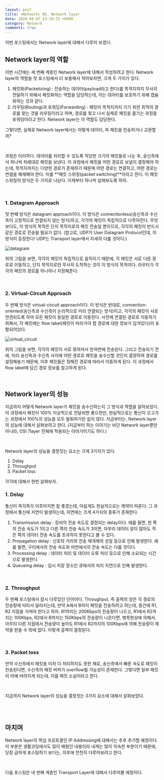 ```yaml
---
layout: post
title: <Network> 05. Network layer
date: 2020-09-07 23:10:23 +0900
category: Network
comments: true
---
```

이번 포스팅에서는 Network layer에 대해서 다루어 보겠다. 

## Network layer의 역할

이번 시간에는 세 번째 계층인 Network layer에 대해서 작성하려고 한다. Network layer의 역할을 첫 포스팅에서 더 보충해서 적어보자면, 크게 두 가지가 있다. 

1. 패킷화(Packetizing) : 전송하는 데이터(payload라고 한다)를 목적지까지 무사히 전달하기 위해서 패킷화하는 역할을 담당하는데, 이는 데이터를 보호하기 위해 캡슐화하는 것과 같다.
2. 라우팅(Routing)과 포워딩(Forwarding) : 패킷이 목적지까지 가기 위한 최적의 경로를 찾는 것을 라우팅이라고 하며, 경로를 찾고 나서 실제로 패킷을 옮기는 과정을 포워딩이라고 한다. Network layer는 이 역할도 담당한다.

그렇다면, 실제로 Network layer에서는 어떻게 데이터, 즉 패킷을 전송하거나 교환할까? 

<br/>

과정은 이러하다. 데이터를 처리할 수 있도록 적당한 크기의 패킷들로 나눈 후, 송신측에서 하나씩 차례대로 패킷을 보낸다. 이 과정에서 패킷을 어떤 경로로 보낼지 결정해야 하는데, 목적지까지는 다양한 경로가 존재하기 때문에 어떤 경로는 연결하고, 어떤 경로는 연결을 해제해야 한다. 이를 **패킷 스위칭(packet switching)**이라고 한다. 이 패킷 스위칭의 방식은 두 가지로 나뉜다. 이제부터 하나씩 살펴보도록 하자.  

<br/>

### 1. Datagram Approach

첫 번째 방식은 datagram approach이다. 이 방식은 connectionless(송신측과 수신측이 고정적으로 연결되지 않는 방식)하고, 각각의 패킷이 독립적으로 다루어진다. 무엇보다도, 이 방식의 목적은 단지 목적지로의 패킷 전송일 뿐이므로, 각각의 패킷이 반드시 같은 경로로 전송될 필요가 없다. (참고로, UDP가 User Datagram Protocol인데, 이 방식이 등장한다! UDP는 Transport layer에서 자세히 다룰 것이다.)

![datagram]({{site.url}}/img/datagram.jpg)

위의 그림을 보면, 각각의 패킷이 독립적으로 움직이기 때문에, 각 패킷은 서로 다른 경로로 이동하고, 단지 목적지로만 무사히 도착하는 것이 이 방식의 목적이다. 라우터가 각각의 패킷의 경로를 하나하나 지정해준다.

<br/>

### 2. Virtual-Circuit Approach

두 번째 방식은 virtual-circuit approach이다. 이 방식은 반대로, connection-oriented(송신측과 수신측이 논리적으로 미리 연결되는 방식)이고, 각각의 패킷이 서로 연관되도록 하여 모든 패킷이 동일한 경로로 이동힌다. 사전에 연결된 경로로 이동하기 위해서, 각 패킷에는 flow label(패킷이 따라가야 할 경로에 대한 정보가 담겨있다)이 포함되어있다.

![virtual_circuit]({{site.url}}/img/virtual_circuit.jpg)

위의 그림을 보면, 각각의 패킷이 서로 묶여져서 한꺼번에 전송된다. 그리고 전송되기 전에, 미리 송신측과 수신측 사이에 어떤 경로로 패킷을 송수신할 것인지 결정하여 경로를 설정해놓기 때문에, 이후 패킷들은 정해진 경로에 따라서 이동하게 된다. 이 과정에서 flow label에 담긴 경로 정보를 참고하게 된다.

<br/>

## Network layer의 성능

지금까지 어떻게 Network layer가 패킷을 송수신하는지 그 방식과 역할을 알아보았다. 이 과정에서 패킷이 100% 이상적으로 전달되면 좋으련만, 현실적으로는 통신이 오고가는 과정에서 100%의 성능을 모두 발휘하기란 쉽지 않다. 지금부터는, Network layer의 성능에 대해서 살펴보려고 한다. (지금부터 하는 이야기는 비단 Network layer뿐만 아니라, OSI 7layer 전체에 적용되는 이야기이기도 하다.)

<br/>

Network layer의 성능을 결정짓는 요소는 크게 3가지가 있다.

1. Delay
2. Throughput
3. Packet loss

각각에 대해서 한번 살펴보자.

### 1. Delay

통신이 즉각즉각 이루어지면 참 좋겠는데, 아쉽게도 현실적으로는 제약이 따른다. 그 과정에서 통신에 지연이 발생하는데, 지연에는 크게 4가지의 종류가 존재한다.

1. Transmission delay : 장비의 전송 속도로 결정되는 delay이다. 예를 들면, 한 쪽의 전송 속도가 1이고 다른 쪽의 전송 속도가 3이면, 아무리 데이터 양이 많아도 적은 쪽의 데이터 전송 속도를 초과하지 못한다고 볼 수 있다.
2. Propagation delay : 신호의 거리와 전송 매개체의 성질 등으로 인해 발생한다. 예를 들면, 구리에서의 전송 속도와 아연에서의 전송 속도는 다를 것이다. 
3. Processing delay : 데이터 처리 및 데이터 오류 처리 등으로 인해 소요되는 시간으로 발생한다.
4. Queueing delay : 임시 저장 장소인 큐에서의 처리 지연으로 인해 발생한다.

<br/>

### 2. Throughput

두 번째 포스팅에서 잠시 다루었던 단어이다. Throughput, 즉 출력의 양은 각 경로의 전송량에 따라서 달라지는데, 만약 A에서 B까지 패킷을 전송하려고 하는데, 중간에 R1, R2 지점을 거쳐야 한다고 하자. R1까지는 200Kbps의 전송량이 나오고, R1에서 R2까지는 100Kbps, R2에서 B까지는 150Kbps의 전송량이 나온다면, 병목현상에 의해서, 아무리 다른 지점에서 전송량이 높아도 R1에서 R2까지의 100Kbps에 의해 전송량이 제약을 받을 수 밖에 없다. 이렇게 출력이 결정된다.

<br/>

### 3. Packet loss

만약 수신측에서 패킷을 미처 다 처리하지도 못한 채로, 송신측에서 빠른 속도로 패킷이 전송된다면, 수신측의 패킷 버퍼가 overflow될 가능성이 존재한다. 그렇다면 일부 패킷이 아예 버려지게 되는데, 이를 패킷 소실이라고 한다.

<br/>

지금까지 Network layer의 성능을 결정짓는 3가지 요소에 대해서 살펴보았다.

<br/>
<br/>

## 마치며

Network layer의 핵심 프로토콜인 IP Addressing에 대해서는 추후 추가할 예정이다. 이 부분은 생활코딩에서도 많이 배웠던 내용이라 내게는 많이 익숙한 부분이기 때문에, 당장 급하게 포스팅하기 보다는, 이후에 천천히 다루어보려고 한다.


<br/>

다음 포스팅은 네 번째 계층인 Transport Layer에 대해서 다루어볼 예정이다.
